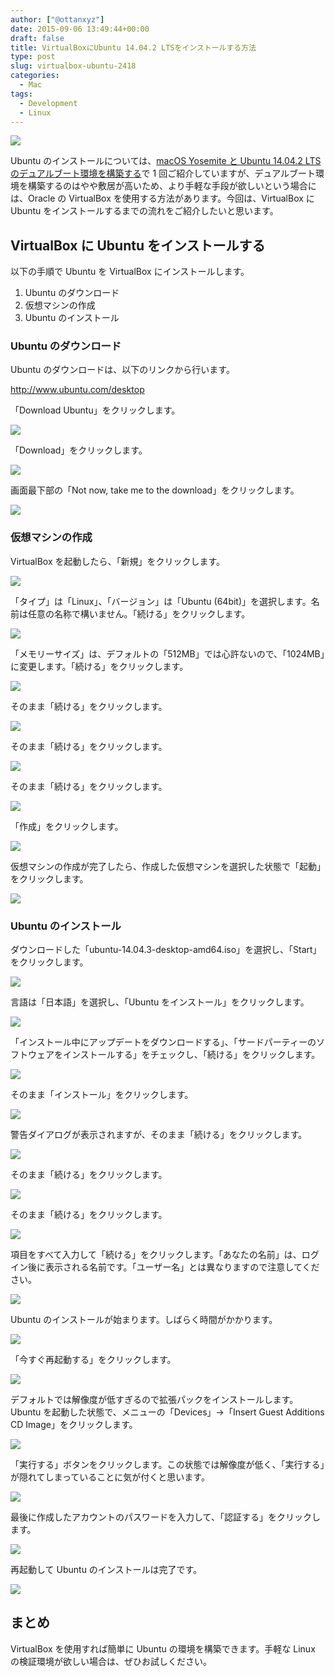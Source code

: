 ```yaml
---
author: ["@ottanxyz"]
date: 2015-09-06 13:49:44+00:00
draft: false
title: VirtualBoxにUbuntu 14.04.2 LTSをインストールする方法
type: post
slug: virtualbox-ubuntu-2418
categories:
  - Mac
tags:
  - Development
  - Linux
---
```


![](/uploads/2015/09/150906-55ebebde0ee6c.jpg)

Ubuntu のインストールについては、[macOS Yosemite と Ubuntu 14.04.2 LTS のデュアルブート環境を構築する](/posts/2015/05/os-x-ubuntu-dual-boot-2-1236/)で 1 回ご紹介していますが、デュアルブート環境を構築するのはやや敷居が高いため、より手軽な手段が欲しいという場合には、Oracle の VirtualBox を使用する方法があります。今回は、VirtualBox に Ubuntu をインストールするまでの流れをご紹介したいと思います。

## VirtualBox に Ubuntu をインストールする

以下の手順で Ubuntu を VirtualBox にインストールします。

1. Ubuntu のダウンロード
2. 仮想マシンの作成
3. Ubuntu のインストール

### Ubuntu のダウンロード

Ubuntu のダウンロードは、以下のリンクから行います。

http://www.ubuntu.com/desktop

「Download Ubuntu」をクリックします。

![](/uploads/2015/09/150906-55ebeb7118154.png)

「Download」をクリックします。

![](/uploads/2015/09/150906-55ebeb736963f.png)

画面最下部の「Not now, take me to the download」をクリックします。

![](/uploads/2015/09/150906-55ebeb766e09d.png)

### 仮想マシンの作成

VirtualBox を起動したら、「新規」をクリックします。

![](/uploads/2015/09/150906-55ebeb77ef6fe.png)

「タイプ」は「Linux」、「バージョン」は「Ubuntu (64bit)」を選択します。名前は任意の名称で構いません。「続ける」をクリックします。

![](/uploads/2015/09/150906-55ebeb7a0e1a0.png)

「メモリーサイズ」は、デフォルトの「512MB」では心許ないので、「1024MB」に変更します。「続ける」をクリックします。

![](/uploads/2015/09/150906-55ebeb7c3df5f.png)

そのまま「続ける」をクリックします。

![](/uploads/2015/09/150906-55ebeb7ee6ab4.png)

そのまま「続ける」をクリックします。

![](/uploads/2015/09/150906-55ebeb80f39d6.png)

そのまま「続ける」をクリックします。

![](/uploads/2015/09/150906-55ebeb837334c.png)

「作成」をクリックします。

![](/uploads/2015/09/150906-55ebeb859b406.png)

仮想マシンの作成が完了したら、作成した仮想マシンを選択した状態で「起動」をクリックします。

![](/uploads/2015/09/150906-55ebeb87e4033.png)

### Ubuntu のインストール

ダウンロードした「ubuntu-14.04.3-desktop-amd64.iso」を選択し、「Start」をクリックします。

![](/uploads/2015/09/150906-55ebeb8a34b99.png)

言語は「日本語」を選択し、「Ubuntu をインストール」をクリックします。

![](/uploads/2015/09/150906-55ebeb8d29bf6.png)

「インストール中にアップデートをダウンロードする」、「サードパーティーのソフトウェアをインストールする」をチェックし、「続ける」をクリックします。

![](/uploads/2015/09/150906-55ebeb9293b91.png)

そのまま「インストール」をクリックします。

![](/uploads/2015/09/150906-55ebeb9904ad5.png)

警告ダイアログが表示されますが、そのまま「続ける」をクリックします。

![](/uploads/2015/09/150906-55ebeba0b5f1f.png)

そのまま「続ける」をクリックします。

![](/uploads/2015/09/150906-55ebeba8cf5cd.png)

そのまま「続ける」をクリックします。

![](/uploads/2015/09/150906-55ebebb08a4ae.png)

項目をすべて入力して「続ける」をクリックします。「あなたの名前」は、ログイン後に表示される名前です。「ユーザー名」とは異なりますので注意してください。

![](/uploads/2015/09/150906-55ebebb6a0493.png)

Ubuntu のインストールが始まります。しばらく時間がかかります。

![](/uploads/2015/09/150906-55ebebbd9ddd6.png)

「今すぐ再起動する」をクリックします。

![](/uploads/2015/09/150906-55ebebc98638b.png)

デフォルトでは解像度が低すぎるので拡張パックをインストールします。Ubuntu を起動した状態で、メニューの「Devices」→「Insert Guest Additions CD Image」をクリックします。

![](/uploads/2015/09/150906-55ebebd5c1d41.png)

「実行する」ボタンをクリックします。この状態では解像度が低く、「実行する」が隠れてしまっていることに気が付くと思います。

![](/uploads/2015/09/150906-55ebebd7efbc2.png)

最後に作成したアカウントのパスワードを入力して、「認証する」をクリックします。

![](/uploads/2015/09/150906-55ebebdb4bed6.png)

再起動して Ubuntu のインストールは完了です。

![](/uploads/2015/09/150906-55ec44443d063.png)

## まとめ

VirtualBox を使用すれば簡単に Ubuntu の環境を構築できます。手軽な Linux の検証環境が欲しい場合は、ぜひお試しください。
